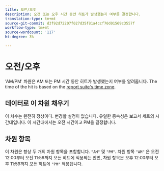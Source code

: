 ```yaml
---
title: 오전/오후
description: 오전 또는 오후 시간 동안 히트가 발생했는지 여부를 결정합니다.
translation-type: tm+mt
source-git-commit: d3f92d72207f027d35f81a4ccf70d01569c3557f
workflow-type: tm+mt
source-wordcount: '117'
ht-degree: 3%

---
```



# 오전/오후

&#39;AM/PM&#39; 차원은 AM 또는 PM 시간 동안 히트가 발생했는지 여부를 알려줍니다. The time of the hit is based on the [report suite&#39;s time zone](/help/admin/admin/general-acct-settings-admin.md).

## 데이터로 이 차원 채우기

이 치수는 완전히 정상이다. 변경할 설정이 없습니다. 유일한 종속성은 보고서 세트의 시간대입니다. 이 시간대에서는 오전 시간이고 PM을 결정합니다.

## 차원 항목

이 차원은 항상 두 개의 차원 항목을 포함합니다. `"AM"` 및 `"PM"`. 차원 항목 `"AM"` 은 오전 12:00부터 오전 11:59까지 모든 히트에 적용되는 반면, 차원 항목은 오후 12:00부터 오후 11:59까지 모든 히트에 `"PM"` 적용됩니다.
